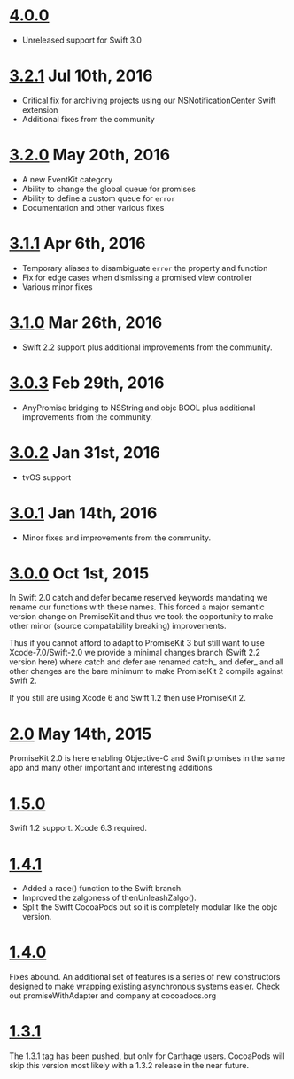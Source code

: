 # [4.0.0](https://github.com/mxcl/PromiseKit/releases/tag/4.0.0)

* Unreleased support for Swift 3.0

# [3.2.1](https://github.com/mxcl/PromiseKit/releases/tag/3.2.1) Jul 10th, 2016

* Critical fix for archiving projects using our NSNotificationCenter Swift extension
* Additional fixes from the community

# [3.2.0](https://github.com/mxcl/PromiseKit/releases/tag/3.2.0) May 20th, 2016

* A new EventKit category
* Ability to change the global queue for promises
* Ability to define a custom queue for `error`
* Documentation and other various fixes

# [3.1.1](https://github.com/mxcl/PromiseKit/releases/tag/3.1.1) Apr 6th, 2016

* Temporary aliases to disambiguate `error` the property and function
* Fix for edge cases when dismissing a promised view controller
* Various minor fixes

# [3.1.0](https://github.com/mxcl/PromiseKit/releases/tag/3.1.0) Mar 26th, 2016

* Swift 2.2 support plus additional improvements from the community.

# [3.0.3](https://github.com/mxcl/PromiseKit/releases/tag/3.0.3) Feb 29th, 2016

* AnyPromise bridging to NSString and objc BOOL plus additional improvements from the community.

# [3.0.2](https://github.com/mxcl/PromiseKit/releases/tag/3.0.2) Jan 31st, 2016

* tvOS support

# [3.0.1](https://github.com/mxcl/PromiseKit/releases/tag/3.0.1) Jan 14th, 2016

* Minor fixes and improvements from the community.

# [3.0.0](https://github.com/mxcl/PromiseKit/releases/tag/3.0.0) Oct 1st, 2015

In Swift 2.0 catch and defer became reserved keywords mandating we rename our functions with these names. This forced a major semantic version change on PromiseKit and thus we took the opportunity to make other minor (source compatability breaking) improvements.

Thus if you cannot afford to adapt to PromiseKit 3 but still want to use Xcode-7.0/Swift-2.0 we provide a minimal changes branch (Swift 2.2 version here) where catch and defer are renamed catch_ and defer_ and all other changes are the bare minimum to make PromiseKit 2 compile against Swift 2.

If you still are using Xcode 6 and Swift 1.2 then use PromiseKit 2.

# [2.0](https://github.com/mxcl/PromiseKit/releases/tag/2.0.0) May 14th, 2015

PromiseKit 2.0 is here enabling Objective-C and Swift promises in the same app and many other important and interesting additions

# [1.5.0](https://github.com/mxcl/PromiseKit/releases/tag/1.5.0)

Swift 1.2 support. Xcode 6.3 required.

# [1.4.1](https://github.com/mxcl/PromiseKit/releases/tag/1.4.1)

* Added a race() function to the Swift branch.
* Improved the zalgoness of thenUnleashZalgo().
* Split the Swift CocoaPods out so it is completely modular like the objc version.

# [1.4.0](https://github.com/mxcl/PromiseKit/releases/tag/1.4.0)

Fixes abound. An additional set of features is a series of new constructors designed to make wrapping existing asynchronous systems easier. Check out promiseWithAdapter and company at cocoadocs.org

# [1.3.1](https://github.com/mxcl/PromiseKit/releases/tag/1.3.1)
The 1.3.1 tag has been pushed, but only for Carthage users. CocoaPods will skip this version most likely with a 1.3.2 release in the near future.